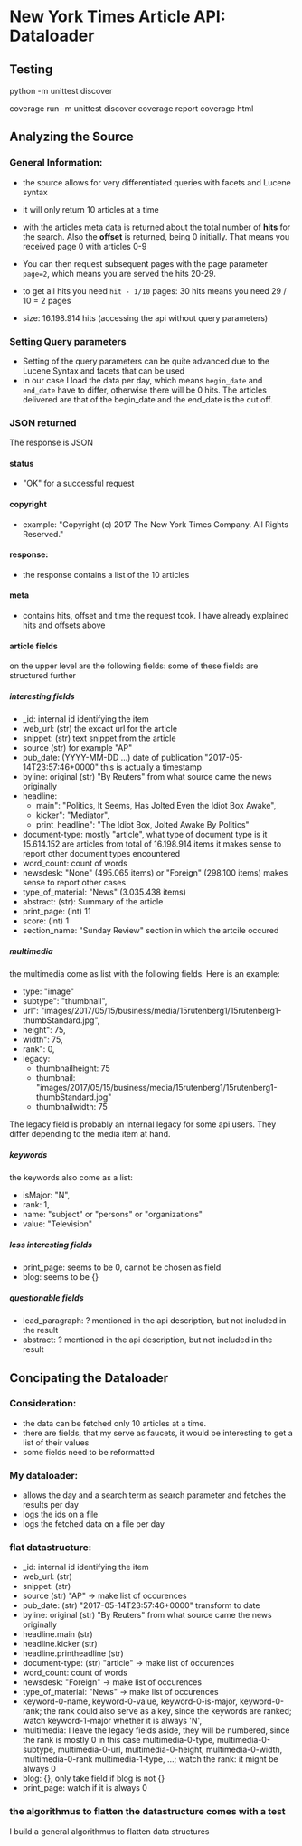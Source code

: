 # New York Times Article API: Dataloader


## Testing
python -m unittest discover

coverage run -m unittest discover
coverage report
coverage html

##

## Analyzing the Source

### General Information:

- the source allows for very differentiated queries with facets and
Lucene syntax

- it will only return 10 articles at a time

- with the articles meta data is returned about the total number of **hits**
for the search. Also the **offset** is returned, being 0 initially.
That means you received page 0 with articles 0-9
- You can then request subsequent pages with the page parameter `page=2`,
which means you are served the hits 20-29.
- to get all hits you need `hit - 1/10` pages:
30 hits means you need 29 / 10 = 2 pages
- size: 16.198.914 hits (accessing the api without query parameters)

### Setting Query parameters
- Setting of the query parameters can be quite advanced due to the Lucene Syntax
and facets that can be used
- in our case I load the data per day, which means `begin_date` and `end_date`
have to differ, otherwise there will be 0 hits. The articles delivered are that
of the begin_date and the end_date is the cut off.


### JSON returned
The response is JSON

#### status
- "OK" for a successful request
#### copyright
- example: "Copyright (c) 2017 The New York Times Company. All Rights Reserved."

#### response:
- the response contains a list of the 10 articles

#### meta
- contains hits, offset and time the request took.
I have already explained hits and offsets above

#### article fields
on the upper level are the following fields: some of these fields
are structured further

##### interesting fields
- _id: internal id identifying the item
- web_url: (str) the excact url for the article
- snippet: (str) text snippet from the article
- source (str) for example "AP"
- pub_date: (YYYY-MM-DD ...) date of publication "2017-05-14T23:57:46+0000" this is actually a timestamp
- byline: original (str) "By Reuters" from what source came the news originally
- headline:
    - main": "Politics, It Seems, Has Jolted Even the Idiot Box Awake",
    - kicker": "Mediator",
    - print_headline": "The Idiot Box, Jolted Awake By Politics"
- document-type: mostly "article", what type of document type is it
   15.614.152 are articles from total of 16.198.914 items
   it makes sense to report other document types encountered
- word_count: count of words
- newsdesk: "None" (495.065 items) or "Foreign" (298.100 items) makes sense to report other cases
- type_of_material: "News" (3.035.438 items)
- abstract: (str): Summary of the article
- print_page: (int) 11
- score: (int) 1
- section_name: "Sunday Review" section in which the artcile occured

##### multimedia
the multimedia come as list with the following fields:
Here is an example:
- type: "image"
- subtype": "thumbnail",
- url": "images/2017/05/15/business/media/15rutenberg1/15rutenberg1-thumbStandard.jpg",
- height": 75,
- width": 75,
- rank": 0,
- legacy:
    - thumbnailheight: 75
    - thumbnail: "images/2017/05/15/business/media/15rutenberg1/15rutenberg1-thumbStandard.jpg"
    - thumbnailwidth: 75

 The legacy field is probably an internal legacy for some api users. They differ depending to the media item
 at hand.


##### keywords
the keywords also come as a list:
- isMajor: "N",
- rank: 1,
- name: "subject" or "persons" or "organizations"
- value: "Television"


##### less interesting fields
- print_page: seems to be 0, cannot be chosen as field
- blog: seems to be {}


##### questionable fields
- lead_paragraph: ?  mentioned in the api description, but not included in the result
- abstract: ? mentioned in the api description, but not included in the result


## Concipating the Dataloader

### Consideration:
- the data can be fetched only 10 articles at a time.
- there are fields, that my serve as faucets, it would be interesting to get a list
of their values
- some fields need to be reformatted

### My dataloader:
- allows the day and a search term as search parameter and fetches the results per day
- logs the ids on a file
- logs the fetched data on a file per day

### flat datastructure:

- _id: internal id identifying the item
- web_url: (str)
- snippet: (str)
- source (str) "AP" -> make list of occurences
- pub_date: (str) "2017-05-14T23:57:46+0000" transform to date
- byline: original (str) "By Reuters" from what source came the news originally
- headline.main (str)
- headline.kicker (str)
- headline.printheadline (str)
- document-type: (str) "article" -> make list of occurences
- word_count: count of words
- newsdesk: "Foreign" -> make list of occurences
- type_of_material: "News" -> make list of occurences
- keyword-0-name, keyword-0-value, keyword-0-is-major, keyword-0-rank;
  the rank could also serve as a key, since the keywords are ranked;
  watch keyword-1-major whether it is always 'N',
- multimedia: I leave the legacy fields aside, they will be numbered, since the rank is mostly 0 in this case
  multimedia-0-type, multimedia-0-subtype, multimedia-0-url, multimedia-0-height, multimedia-0-width,
  multimedia-0-rank
  multimedia-1-type, ...;
  watch the rank: it might be always 0
- blog: {}, only take field if blog is not {}
- print_page: watch if it is always 0


### the algorithmus to flatten the datastructure comes with a test
I build a general algorithmus to flatten data structures